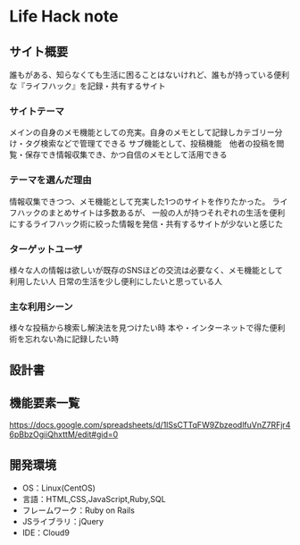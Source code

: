 # Life Hack note

## サイト概要
誰もがある、知らなくても生活に困ることはないけれど、誰もが持っている便利な『ライフハック』を記録・共有するサイト

### サイトテーマ
メインの自身のメモ機能としての充実。自身のメモとして記録しカテゴリー分け・タグ検索などで管理てできる
サブ機能として、投稿機能　他者の投稿を閲覧・保存でき情報収集でき、かつ自信のメモとして活用できる


### テーマを選んだ理由
情報収集できつつ、メモ機能として充実した1つのサイトを作りたかった。
ライフハックのまとめサイトは多数あるが、
一般の人が持つそれぞれの生活を便利にするライフハック術に絞った情報を発信・共有するサイトが少ないと感じた

### ターゲットユーザ
様々な人の情報は欲しいが既存のSNSほどの交流は必要なく、メモ機能として利用したい人
日常の生活を少し便利にしたいと思っている人

### 主な利用シーン
様々な投稿から検索し解決法を見つけたい時
本や・インターネットで得た便利術を忘れない為に記録したい時

## 設計書

## 機能要素一覧
https://docs.google.com/spreadsheets/d/1lSsCTTqFW9ZbzeodlfuVnZ7RFjr46pBbzOgiiQhxttM/edit#gid=0


## 開発環境
- OS：Linux(CentOS)
- 言語：HTML,CSS,JavaScript,Ruby,SQL
- フレームワーク：Ruby on Rails
- JSライブラリ：jQuery
- IDE：Cloud9
